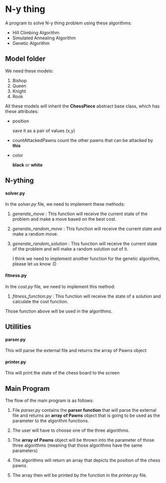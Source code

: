 # N-y thing
A program to solve N-y thing problem using these algorithms:

- Hill Climbing Algorithm
- Simulated Annealing Algorithm
- Genetic Algorithm


## Model folder
We need these models: 

1. Bishop 
2. Queen
3. Knight
4. Rook

All these models will inherit the **ChessPiece** abstract base class, which has these attributes: 

- position

  save it as a pair of values (x,y)

- countAttackedPawns
  count the other pawns that can be attacked by **this**

- color

  **black** or **white**

## N-ything

#### solver.py
In the *solver.py* file, we need to implement these methods:

1. *generate_move* : This function will receive the current state of the problem and make a move based on the best cost.

2. *generate_random_move* : This function will receive the current state and make a random move.

3. *generate_random_solution* : This function  will receive the current state of the problem and will make a random solution out of it.



    I think we need to implement another function for the genetic algorithm, please let us know :D



#### fitness.py
In the *cost.py* file, we need to implement this method:

1. *fitness_function.py* : This function will receive the state of a solution and calculate the cost function.

Those function above will be used in the algorithms.


## Utillities

#### parser.py
This will parse the external file and returns the array of Pawns object 

#### printer.py
This will print the state of the chess board to the screen 

## Main Program 

The flow of the main program is as follows:

1. File *parser.py* contains the **parser function** that will parse the external file and returns an **array of Pawns** object that is going to be used as the parameter to the algorithm functions.

2. The user will have to choose one of the three algorithms.

3. The **array of Pawns** object will be thrown into the parameter of those three algorithms (meaning that those algorithms have the same parameters)

4. The algorithms will return an array that depicts the position of the chess pawns. 

5. The array then will be printed by the function in the *printer.py* file.

